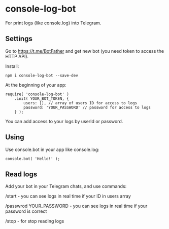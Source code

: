 # console-log-bot

For print logs (like console.log) into Telegram.

## Settings

Go to https://t.me/BotFather and get new bot (you need token to access the HTTP API).

Install:
```
npm i console-log-bot --save-dev
```

At the beginning of your app:

``` 
require( 'console-log-bot' )
    .init( YOUR_BOT_TOKEN, {
        users: [], // array of users ID for access to logs
        password: 'YOUR_PASSWORD' // password for access to logs
    } );
```
You can add access to your logs by userId or password.

## Using

Use console.bot in your app like console.log:

```
console.bot( 'Hello!' );
```

## Read logs

Add your bot in your Telegram chats, and use commands:

/start - you can see logs in real time if your ID in users array

/passwrod YOUR_PASSWORD - you can see logs in real time if your password is correct

/stop - for stop reading logs
